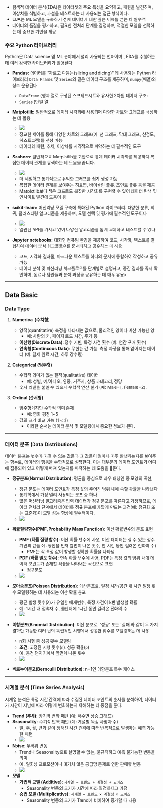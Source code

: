- 탐색적 데이터 분석(EDA)은 데이터셋의 주요 특성을 요약하고, 패턴을 발견하며, 이상치를 식별하고, 가설을 테스트하는 데 사용되는 접근 방식이다. 
- EDA는 ML 모델을 구축하기 전에 데이터에 대한 깊은 이해를 얻는 데 필수적
- 데이터의 품질을 평가하고, 필요한 전처리 단계를 결정하며, 적절한 모델을 선택하는 데 중요한 기반을 제공

### 주요 Python 라이브러리

Python은 Data science 밒 ML 분야에서 널리 사용되는 언어이며 , EDA를 수행하는 데 여러 강력한 라이브러리가 활용된다

- **Pandas:** 데이터를 "자르고 다듬는(slicing and dicing)" 데 사용되는 Python 라이브러리
    `Data Frames` 및 `Series`와 같은 데이터 구조를 제공하며, `numpy`(배열)와 상호 운용된다
    - `DataFrame` (행과 열로 구성된 스프레드시트와 유사한 2차원 데이터 구조)
    - `Series` (단일 열)
    
- **Matplotlib:** 일반적으로 데이터 시각화에 사용되어 다양한 차트와 그래프를 생성하는 데 활용
	- ![](images/Pasted%20image%2020250804205314.png)
	- 정교한 제어를 통해 다양한 차트와 그래프(예: 선 그래프, 막대 그래프, 산점도, 히스토그램)를 생성 가능
	- 데이터의 패턴, 추세, 이상치를 시각적으로 파악하는 데 필수적인 도구
    
- **Seaborn:** 일반적으로 Matplotlib을 기반으로 통계 데이터 시각화를 제공하여 복잡한 데이터 관계를 탐색하는 데 도움을 줍니다.
	- ![](images/Pasted%20image%2020250804205335.png)
	- 더 세밀하고 통계적으로 유익한 그래프를 쉽게 생성 가능
	- 복잡한 데이터 관계를 보여주는 히트맵, 바이올린 플롯, 조인트 플롯 등을 제공
	- Matplotlib보다 적은 코드로도 복잡한 시각화를 구현할 수 있어 데이터 탐색 및 인사이트 발견에 도움이 됨
    
- **scikit-learn:** 머신러닝 모델 구축에 특화된 Python 라이브러리. 다양한 분류, 회귀, 클러스터링 알고리즘을 제공하며, 모델 선택 및 평가에 필수적인 도구이다.
	- ![](images/Pasted%20image%2020250804205413.png)
	- 일관된 API를 가지고 있어 다양한 알고리즘을 쉽게 교체하고 테스트할 수 있다
    
- **Jupyter notebooks:** 대화형 컴퓨팅 환경을 제공하여 코드, 시각화, 텍스트를 결합하여 데이터 분석 워크플로우를 문서화하고 공유하는 데 사용
	- 코드, 시각화 결과물, 마크다운 텍스트를 하나의 문서에 통합하여 작성하고 공유 가능
	- 데이터 분석 및 머신러닝 워크플로우를 단계별로 설명하고, 중간 결과를 즉시 확인하며, 동료나 팀원들과 분석 과정을 공유하는 데 매우 유용x

---
## Data Basic

### **Data Type**

1. **Numerical (수치형)**
    - 양적(quantitative) 측정을 나타내는 값으로, 물리적인 양이나 계산 가능한 양
	    - 예: 사람의 키, 페이지 로드 시간, 주가 등
    - **이산형(Discrete Data)**: 정수 기반, 특정 사건 횟수 (예: 연간 구매 횟수)
    - **연속형(Continuous Data)**: 무한한 값 가능, 측정 과정을 통해 얻어지는 데이터 (예: 결제 완료 시간, 하루 강수량)
        
2. **Categorical (범주형)**
    - 수학적 의미가 없는 질적(qualitative) 데이터
	    - 예: 성별, 예/아니오, 인종, 거주지, 상품 카테고리, 정당
    - 숫자 라벨을 붙일 수 있으나 수학적 연산 불가 (예: Male=1, Female=2).
        
3. **Ordinal (순서형)**
    - 범주형이지만 수학적 의미 존재 
	    - 예: 영화 평점 1~5
    - 값의 크기 비교 가능 (1 < 2)
	    - 이러한 순서는 데이터 분석 및 모델링에서 중요한 정보가 된다.
        

---

### **데이터 분포 (Data Distributions)**

데이터 분포는 변수가 가질 수 있는 값들과 그 값들이 얼마나 자주 발생하는지를 보여주는 함수로, 데이터의 행동을 수학적으로 설명한다. 
이는 대부분의 데이터 포인트가 어디에 집중되어 있고 어떻게 퍼져 있는지를 파악하는 데 도움을 준다.

- **정규분포(Normal Distribution)**: 평균을 중심으로 좌우 대칭인 종 모양의 곡선,
	- 정규 분포는 데이터 포인트가 특정 값의 주어진 범위 내에 속할 확률을 나타낸다
	- 통계학에서 가장 널리 사용되는 분포 중 하나
	- 많은 머신러닝 알고리즘은 입력 데이터가 정규 분포를 따른다고 가정하므로, 데이터 전처리 단계에서 데이터를 정규 분포에 가깝게 만드는 과정(예: 정규화 또는 표준화)이 모델 성능 향상에 필수적이다.
	- ![](images/Pasted%20image%2020250811001526.png)
    
- **확률질량함수(PMF, Probability Mass Function)**: 이산 확률변수의 분포 표현
	- **PMF (확률 질량 함수)**: 이산 확률 변수에 사용, 이산 데이터는 셀 수 있는 정수 기반의 값들 예: 동전을 던져 앞면이 나온 횟수, 한 시간 동안 걸려온 전화의 수)
		- PMF는 각 특정 값이 발생할 정확한 확률을 나타냄
	- **PDF (확률 밀도 함수)**: 연속 확률 변수에 사용, PDF는 특정 값의 범위 내에 데이터 포인트가 존재할 확률을 나타내는 곡선으로 표현 
		- 정규분포
	- ![](images/Pasted%20image%2020250811001545.png)
    
- **포아송분포(Poisson Distribution)**: 이산분포로, 일정 시간/공간 내 사건 발생 횟수 모델링하는 데 사용되는 이산 확률 분포
	- 평균 발생 횟수(λ)가 유일한 매개변수, 특정 사건이 k번 발생할 확률
	- 예: 1시간 내 접속자 수, 콜센터에 1시간 동안 걸려온 전화의 수
	- ![](images/Pasted%20image%2020250811001606.png)
    
- **이항분포(Binomial Distribution)**: 이산 분포로, '성공' 또는 '실패'와 같이 두 가지 결과만 가능한 여러 번의 독립적인 시행에서 성공한 횟수를 모델링하는 데 사용
	- n회 시행 중 성공 횟수 모델링
	- **조건**: 고정된 시행 횟수(`n`), 성공 확률(`p`)
	- 예. 동전 던지기에서 앞면이 나온 횟수
	- ![](images/Pasted%20image%2020250811001619.png)
    
- **베르누이분포(Bernoulli Distribution)**: n=1인 이항분포 특수 케이스
    

---

### **시계열 분석 (Time Series Analysis)**

시계열 분석은 특정 시간 간격에 따라 수집된 데이터 포인트의 순서를 분석하여, 데이터가 시간이 지남에 따라 어떻게 변화하는지 이해하는 데 중점을 둔다.

- **Trend (추세)**: 장기적 변화 패턴 (예: 해수면 상승 그래프)
- **Seasonality**: 주기적 반복 패턴 (예: 계절별 독감 사망자 수)
	- 일, 주, 월, 년과 같이 정해진 시간 간격에 따라 반복적으로 발생하는 예측 가능한 패턴
	- ![](images/Pasted%20image%2020250811001641.png)
- **Noise**: 무작위 변동
	- Trend나 Seasonality으로 설명할 수 없는, 불규칙하고 예측 불가능한 변동을 의미
	- 예. 일회성 프로모션이나 예기치 않은 공급망 문제로 인한 판매량 변동
	- ![](images/Pasted%20image%2020250811001651.png)
- **모델**
	- **가법적 모델 (Additive)**: `시계열 = 트렌드 + 계절성 + 노이즈`
		- Seasonality 변동의 크기가 시간에 따라 일정하다고 가정
	- **승법 모델 (Multiplicative)**: `시계열 = 트렌드 × 계절성 × 노이즈`
		- Seasonality 변동의 크기가 Trend에 비례하여 증가할 때 사용
